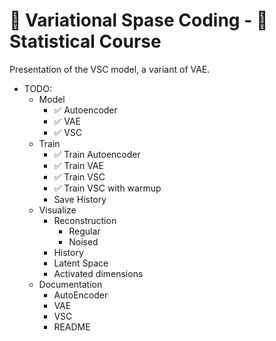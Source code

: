 # 🎇 Variational Spase Coding - 📔 Statistical Course

Presentation of the VSC model, a variant of VAE. 

- TODO:
    - Model
        - ✅ Autoencoder
        - ✅ VAE
        - ✅ VSC
    - Train
        - ✅ Train Autoencoder
        - ✅ Train VAE
        - ✅ Train VSC
        - ✅ Train VSC with warmup
        - Save History
    - Visualize
        - Reconstruction
            - Regular
            - Noised
        - History
        - Latent Space
        - Activated dimensions
    - Documentation
        - AutoEncoder
        - VAE
        - VSC
        - README